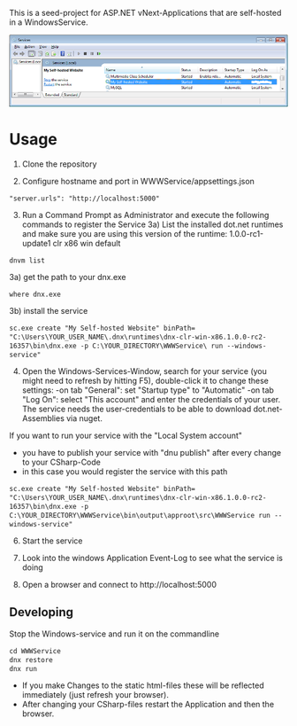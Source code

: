 This is a seed-project for ASP.NET vNext-Applications that are self-hosted in a WindowsService.

![alt tag](https://raw.githubusercontent.com/strabu/SeedAspNetVNextInWindowsService/master/assets/ServiceScreenshot.png)

Usage
=====
1) Clone the repository

2) Configure hostname and port in WWWService/appsettings.json
```
"server.urls": "http://localhost:5000"
```

3) Run a Command Prompt as Administrator and execute the following commands to register the Service
3a) List the installed dot.net runtimes and make sure you are using this version of the runtime:
  1.0.0-rc1-update1 clr     x86          win             default
```
dnvm list
```

3a) get the path to your dnx.exe
```
where dnx.exe
```

3b) install the service
```
sc.exe create "My Self-hosted Website" binPath= "C:\Users\YOUR_USER_NAME\.dnx\runtimes\dnx-clr-win-x86.1.0.0-rc2-16357\bin\dnx.exe -p C:\YOUR_DIRECTORY\WWWService\ run --windows-service"
```

4) Open the Windows-Services-Window, search for your service (you might need to refresh by hitting F5),
double-click it to change these settings:
-on tab "General": set "Startup type" to "Automatic"
-on tab "Log On": select "This account" and enter the credentials of your user.
The service needs the user-credentials to be able to download dot.net-Assemblies via nuget.

If you want to run your service with the "Local System account" 
- you have to publish your service with "dnu publish" after every change to your CSharp-Code
- in this case you would register the service with this path 
```
sc.exe create "My Self-hosted Website" binPath= "C:\Users\YOUR_USER_NAME\.dnx\runtimes\dnx-clr-win-x86.1.0.0-rc2-16357\bin\dnx.exe -p C:\YOUR_DIRECTORY\WWWService\bin\output\approot\src\WWWService run --windows-service"
```

6) Start the service

7) Look into the windows Application Event-Log to see what the service is doing

8) Open a browser and connect to http://localhost:5000


Developing
----------
Stop the Windows-service and run it on the commandline
```
cd WWWService
dnx restore
dnx run
```
- If you make Changes to the static html-files these will be reflected immediately (just refresh your browser).
- After changing your CSharp-files restart the Application and then the browser.
